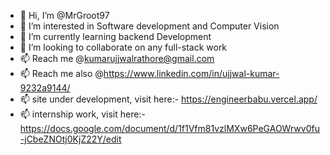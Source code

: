 - 👋 Hi, I’m @MrGroot97
- 👀 I’m interested in Software development and Computer Vision
- 🌱 I’m currently learning backend Development 
- 💞️ I’m looking to collaborate on any full-stack work
- 📫 Reach me @kumarujjwalrathore@gmail.com
- 📫 Reach me also @https://www.linkedin.com/in/ujjwal-kumar-9232a9144/
- 📫 site under development, visit here:- https://engineerbabu.vercel.app/
- 📫 internship work, visit here:- https://docs.google.com/document/d/1f1Vfm81vzlMXw6PeGAOWrwv0fu-jCbeZNOtj0KjZ22Y/edit

<!---
MrGroot97/MrGroot97 is a ✨ special ✨ repository because its `README.md` (this file) appears on your GitHub profile.
You can click the Preview link to take a look at your changes.
--->
